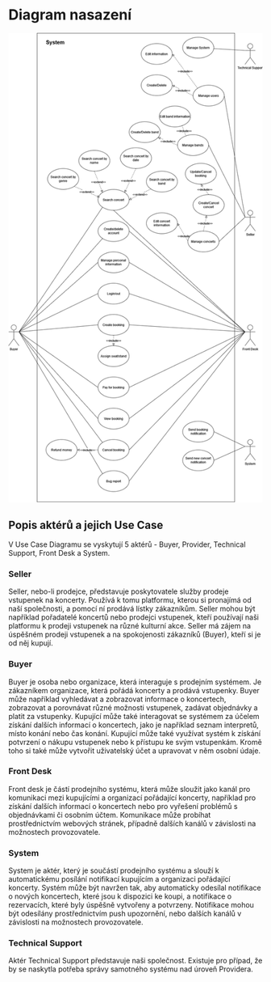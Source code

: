 # Diagram nasazení

![Use Case Diagram](/resources/diagrams/images/UseCaseDiagram.png)

## Popis aktérů a jejich Use Case
V Use Case Diagramu se vyskytují 5 aktérů - Buyer, Provider, Technical Support, Front Desk a System.

### Seller
Seller, nebo-li prodejce, představuje poskytovatele služby prodeje vstupenek na koncerty. Používá k tomu platformu, kterou si pronajímá od naší společnosti, a pomocí ní prodává lístky zákazníkům. Seller mohou být například pořadatelé koncertů nebo prodejci vstupenek, kteří používají naši platformu k prodeji vstupenek na různé kulturní akce. Seller má zájem na úspěšném prodeji vstupenek a na spokojenosti zákazníků (Buyer), kteří si je od něj kupují.

### Buyer
Buyer je osoba nebo organizace, která interaguje s prodejním systémem. Je zákazníkem organizace, která pořádá koncerty a prodává vstupenky. Buyer může například vyhledávat a zobrazovat informace o koncertech, zobrazovat a porovnávat různé možnosti vstupenek, zadávat objednávky a platit za vstupenky. Kupující může také interagovat se systémem za účelem získání dalších informací o koncertech, jako je například seznam interpretů, místo konání nebo čas konání. Kupující může také využívat systém k získání potvrzení o nákupu vstupenek nebo k přístupu ke svým vstupenkám. Kromě toho si také může vytvořit uživatelský účet a upravovat v něm osobní údaje.

### Front Desk
Front desk je částí prodejního systému, která může sloužit jako kanál pro komunikaci mezi kupujícími a organizací pořádající koncerty, například pro získání dalších informací o koncertech nebo pro vyřešení problémů s objednávkami či osobním účtem. Komunikace může probíhat prostřednictvím webových stránek, případně dalších kanálů v závislosti na možnostech provozovatele.

### System
System je aktér, který je součástí prodejního systému a slouží k automatickému posílání notifikací kupujícím a organizaci pořádající koncerty. Systém může být navržen tak, aby automaticky odesílal notifikace o nových koncertech, které jsou k dispozici ke koupi, a notifikace o rezervacích, které byly úspěšně vytvořeny a potvrzeny. Notifikace mohou být odesílány prostřednictvím push upozornění, nebo dalších kanálů v závislosti na možnostech provozovatele.

### Technical Support
Aktér Technical Support představuje naši společnost. Existuje pro případ, že by se naskytla potřeba správy samotného systému nad úroveň Providera.